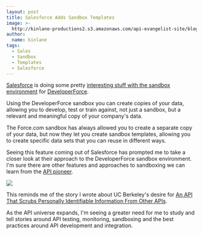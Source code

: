 ```yaml
---
layout: post
title: Salesforce Adds Sandbox Templates
image: >-
  http://kinlane-productions2.s3.amazonaws.com/api-evangelist-site/blog/developer-force-logo.png
author:
  name: kinlane
tags:
  - Sales
  - Sandbox
  - Templates
  - Salesforce
---
```

[Salesforce](http://www.salesforce.com/) is doing some pretty [interesting stuff with the sandbox environment](http://blogs.developerforce.com/tech-pubs/2013/05/sandbox-templates-and-a-new-look.html) for [DeveloperForce](http://developer.force.com/).

Using the DeveloperForce sandbox you can create copies of your data, allowing you to develop, test or train against, not just a sandbox, but a relevant and meaningful copy of your company's data.

The Force.com sandbox has always allowed you to create a separate copy of your data, but now they let you create sandbox templates, allowing you to create specific data sets that you can reuse in different ways.

Seeing this feature coming out of Salesforce has prompted me to take a closer look at their approach to the DeveloperForce sandbox environment. I'm sure there are other features and approaches to sandboxing we can learn from the [API pioneer](http://apievangelist.com/2011/01/28/history-of-apis-salesforce-com/).

![](https://s3.amazonaws.com/kinlane-productions2/salesforce/devforce-sandboxing.png)

This reminds me of the story I wrote about UC Berkeley's desire for [An API That Scrubs Personally Identifiable Information From Other APIs](/2013/03/13/an-api-that-scrubs-personally-identifiable-information-from-other-apis/).

As the API universe expands, I'm seeing a greater need for me to study and tell stories around API testing, monitoring, sandboxing and the best practices around API development and integration.